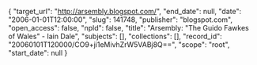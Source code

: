{
  "target_url": "http://arsembly.blogspot.com/", 
  "end_date": null, 
  "date": "2006-01-01T12:00:00", 
  "slug": 141748, 
  "publisher": "blogspot.com", 
  "open_access": false, 
  "npld": false, 
  "title": "Arsembly: \"The Guido Fawkes of Wales\" - Iain Dale", 
  "subjects": [], 
  "collections": [], 
  "record_id": "20060101T120000/CO9+ji1eMivhZrW5VABj8Q==", 
  "scope": "root", 
  "start_date": null
}

